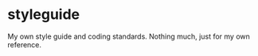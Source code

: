 styleguide
==========

My own style guide and coding standards. Nothing much, just for my own reference.